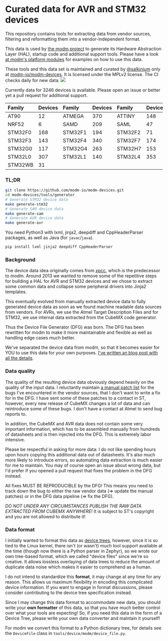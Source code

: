 # Curated data for AVR and STM32 devices

This repository contains tools for extracting data from vendor sources,
filtering and reformatting them into a vendor-independent format.

This data is used by [the modm project][modm-io] to generate
its Hardware Abstraction Layer (HAL), startup code and additional support tools.
Please have a look [at modm's platform modules][modm-platform] for examples on
how to use this data.

These tools and this data set is maintained and curated by
[@salkinium][] only at [modm-io/modm-devices][modm-devices].
It is licensed under the MPLv2 license.
The CI checks daily for new data: [![](https://travis-ci.org/modm-io/modm-devices.svg?branch=develop)](https://travis-ci.org/modm-io/modm-devices)

Currently data for <!--devicecount-->3246<!--/devicecount--> devices is available.
Please open an issue or better yet a pull request for additional support.

<!--devicetable-->
| Family        | Devices | Family        | Devices | Family        | Devices |
|:--------------|:--------|:--------------|:--------|:--------------|:--------|
| AT90          |    12   | ATMEGA        |   370   | ATTINY        |   148   |
| NRF52         |     6   | SAMD          |   209   | SAML          |    47   |
| STM32F0       |   168   | STM32F1       |   194   | STM32F2       |    71   |
| STM32F3       |   143   | STM32F4       |   340   | STM32F7       |   174   |
| STM32G0       |   117   | STM32G4       |   263   | STM32H7       |   153   |
| STM32L0       |   307   | STM32L1       |   140   | STM32L4       |   353   |
| STM32WB       |    31   |
<!--/devicetable-->


### TL;DR

```sh
git clone https://github.com/modm-io/modm-devices.git
cd modm-devices/tools/generator
# Generate STM32 device data
make generate-stm32
# Generate SAM device data
make generate-sam
# Generate AVR device data
make generate-avr
```

You need Python3 with lxml, jinja2, deepdiff and CppHeaderParser packages, as well as Java (for `javac`/`java`).

```sh
pip install lxml jinja2 deepdiff CppHeaderParser
```


### Background

The device data idea originally comes from [xpcc](http://xpcc.io), which is the
predecessor to modm. Around 2013 we wanted to remove some of the repetitive
steps for building a HAL for AVR and STM32 devices and we chose to extract some
common data and collapse some peripheral drivers into Jinja2 templates.

This eventually evolved from manually extracted device data to fully generated
device data as soon as we found machine readable data sources from vendors.
For AVRs, we use the Atmel Target Description Files and for STM32, we use
internal data extracted from the CubeMX code generator.

Thus the Device File Generator (DFG) was born. The DFG has been rewritten for
modm to make it more maintainable and flexible as well as handling edge cases
much better.

We've separated the device data from modm, so that it becomes easier for YOU
to use this data for your own purposes.
[I've written an blog post with all the details](http://blog.salkinium.com/modm-devices).


### Data quality

The quality of the resulting device data obviously depend heavily on the quality
of the input data. I reluctantly maintain [a manual patch list][patches] for the bugs I've
encountered in the vendor sources, that I don't want to write a fix for in the DFG.
I have sent some of these patches to a contact in ST, however, every new release
of CubeMX changes a lot of data and can reintroduce some of these bugs.
I don't have a contact at Atmel to send bug reports to.

In addition, the CubeMX and AVR data does not contain some very important
information, which has to be assembled manually from hundreds of datasheets and
is then injected into the DFG. This is extremely labor intensive.

Please be respectful in asking for more data: I do not like spending hours
upon hours copying this additional data out of datasheets. It's also much more
likely to introduce errors, so automating data extraction is much easier for me
to maintain. You may of course open an issue about wrong data, but I'd prefer if
you opened a pull request that fixes the problem in the DFG instead.

All fixes MUST BE REPRODUCIBLE by the DFG! This means you need to track down the
bug to either the raw vendor data (=> update the manual patches) or in the DFG
data pipeline (=> fix the DFG).

*DO NOT UNDER ANY CIRCUMSTANCES PUBLISH THE RAW DATA EXTRACTED FROM CUBEMX ANYWHERE!*
It is subject to ST's copyright and you are not allowed to distribute it!


### Data format

I initially wanted to format this data as [device trees][device-tree],
however, since it is so tied to the Linux kernel, there isn't (or wasn't) much
tool support available at the time (though now there is a Python parser in Zephyr),
so we wrote our own tree-based format, which we called "device files" since we're
so creative. It allows lossless overlaying of data trees to reduce the amount of
duplicate data noise which makes it easier to comprehend as a human.

I do not intend to standardize this **format**, it may change at any time for any
reason. This allows us maximum flexibility in encoding this complicated
device information. If you want to engage in format discussions, please consider
contributing to the device tree specification instead.

Since I may change this data format to accommodate new data, you should write your
**own formatter** of this data, so that you have much better control over what
your tools are expecting!
So, if you need this data in the form of a Device Tree, please write your own
data converter and maintain it yourself!

For modm we convert this format to a Python dictionary tree, for details see the
`DeviceFile` class in `tools/device/modm/device_file.py`.


[modm-talk-preview]: https://gist.githubusercontent.com/salkinium/43a303c61b5e15e9a91d34116ea5d07c/raw/ab836c051039421e7bb0875ec9cb93c2d3f76236/modm-devices.png
[modm-talk]: http://salkinium.com/talks/modm_embo17.pdf
[modm-platform]: https://github.com/modm-io/modm/tree/develop/src/modm/platform
[device-tree]: https://www.devicetree.org
[@salkinium]: http://github.com/salkinium
[modm-devices]: https://github.com/modm-io/modm-devices
[modm-io]: https://github.com/modm-io
[patches]: https://github.com/modm-io/modm-devices/tree/develop/tools/generator/raw-data-extractor/patches
